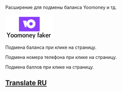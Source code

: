 <p>Расширение для подмены баланса Yoomoney и тд.</p>
<img src='yoomoney-logo.png' width='30%' height='50%'></img>
<p>Подмена баланса при клике на страницу.</p>
<p>Подмена номера телефона при клике на страницу.</p>
<p>Подмена баллов при клике на страницу.</p>
<h2><a href='Translate/READEME.md'>Translate RU</a></h2>
